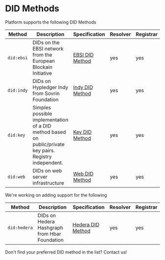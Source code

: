 # DID Methods

Platform supports the following DID Methods

<table data-full-width="true"><thead><tr><th>Method</th><th>Description</th><th>Specification</th><th>Resolver</th><th>Registrar</th></tr></thead><tbody><tr><td><code>did:ebsi</code></td><td>DIDs on the EBSI network from the European Blockain Initiative</td><td><a href="https://ec.europa.eu/digital-building-blocks/wikis/display/EBSIDOC/EBSI+DID+Method">EBSI DID Method</a></td><td>yes</td><td>yes</td></tr><tr><td><code>did:indy</code></td><td>DIDs on Hypledger Indy from Sovrin Foundation</td><td><a href="https://hyperledger.github.io/indy-did-method/">Indy DID Method</a></td><td>yes</td><td>yes</td></tr><tr><td><code>did:key</code></td><td>Simples possible implementation of a DID method based on public/private key pairs. Registry independent.</td><td><a href="https://w3c-ccg.github.io/did-method-key/">Key DID Method</a></td><td>yes</td><td>yes</td></tr><tr><td><code>did:web</code></td><td>DIDs on web server infrastructure</td><td><a href="https://github.com/w3c-ccg/did-method-web">Web DID Method</a></td><td>yes</td><td>yes</td></tr></tbody></table>

We're working on adding support for the following

<table data-full-width="true"><thead><tr><th>Method</th><th>Description</th><th>Specification</th><th>Resolver</th><th>Registrar</th></tr></thead><tbody><tr><td><code>did:hedera</code></td><td>DIDs on Hedera Hashgraph from Hbar Foundation</td><td><a href="https://github.com/hashgraph/did-method/blob/master/did-method-specification.md">Hedera DID Method</a></td><td>yes</td><td>yes</td></tr></tbody></table>

Don't find your preferred DID method in the list? Contact us!
